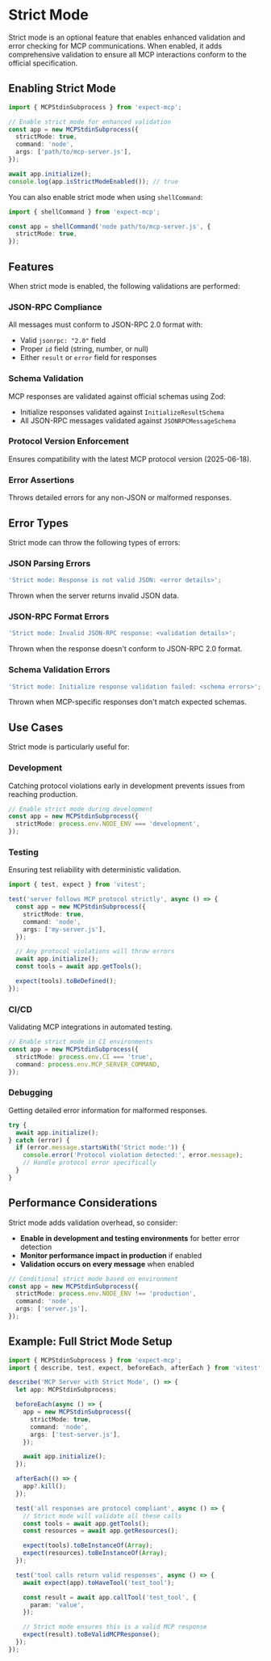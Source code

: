 # Strict Mode

Strict mode is an optional feature that enables enhanced validation and error checking for MCP communications. When enabled, it adds comprehensive validation to ensure all MCP interactions conform to the official specification.

## Enabling Strict Mode

```ts
import { MCPStdinSubprocess } from 'expect-mcp';

// Enable strict mode for enhanced validation
const app = new MCPStdinSubprocess({
  strictMode: true,
  command: 'node',
  args: ['path/to/mcp-server.js'],
});

await app.initialize();
console.log(app.isStrictModeEnabled()); // true
```

You can also enable strict mode when using `shellCommand`:

```ts
import { shellCommand } from 'expect-mcp';

const app = shellCommand('node path/to/mcp-server.js', {
  strictMode: true,
});
```

## Features

When strict mode is enabled, the following validations are performed:

### JSON-RPC Compliance

All messages must conform to JSON-RPC 2.0 format with:

- Valid `jsonrpc: "2.0"` field
- Proper `id` field (string, number, or null)
- Either `result` or `error` field for responses

### Schema Validation

MCP responses are validated against official schemas using Zod:

- Initialize responses validated against `InitializeResultSchema`
- All JSON-RPC messages validated against `JSONRPCMessageSchema`

### Protocol Version Enforcement

Ensures compatibility with the latest MCP protocol version (2025-06-18).

### Error Assertions

Throws detailed errors for any non-JSON or malformed responses.

## Error Types

Strict mode can throw the following types of errors:

### JSON Parsing Errors

```ts
'Strict mode: Response is not valid JSON: <error details>';
```

Thrown when the server returns invalid JSON data.

### JSON-RPC Format Errors

```ts
'Strict mode: Invalid JSON-RPC response: <validation details>';
```

Thrown when the response doesn't conform to JSON-RPC 2.0 format.

### Schema Validation Errors

```ts
'Strict mode: Initialize response validation failed: <schema errors>';
```

Thrown when MCP-specific responses don't match expected schemas.

## Use Cases

Strict mode is particularly useful for:

### Development

Catching protocol violations early in development prevents issues from reaching production.

```ts
// Enable strict mode during development
const app = new MCPStdinSubprocess({
  strictMode: process.env.NODE_ENV === 'development',
});
```

### Testing

Ensuring test reliability with deterministic validation.

```ts
import { test, expect } from 'vitest';

test('server follows MCP protocol strictly', async () => {
  const app = new MCPStdinSubprocess({
    strictMode: true,
    command: 'node',
    args: ['my-server.js'],
  });

  // Any protocol violations will throw errors
  await app.initialize();
  const tools = await app.getTools();

  expect(tools).toBeDefined();
});
```

### CI/CD

Validating MCP integrations in automated testing.

```ts
// Enable strict mode in CI environments
const app = new MCPStdinSubprocess({
  strictMode: process.env.CI === 'true',
  command: process.env.MCP_SERVER_COMMAND,
});
```

### Debugging

Getting detailed error information for malformed responses.

```ts
try {
  await app.initialize();
} catch (error) {
  if (error.message.startsWith('Strict mode:')) {
    console.error('Protocol violation detected:', error.message);
    // Handle protocol error specifically
  }
}
```

## Performance Considerations

Strict mode adds validation overhead, so consider:

- **Enable in development and testing environments** for better error detection
- **Monitor performance impact in production** if enabled
- **Validation occurs on every message** when enabled

```ts
// Conditional strict mode based on environment
const app = new MCPStdinSubprocess({
  strictMode: process.env.NODE_ENV !== 'production',
  command: 'node',
  args: ['server.js'],
});
```

## Example: Full Strict Mode Setup

```ts
import { MCPStdinSubprocess } from 'expect-mcp';
import { describe, test, expect, beforeEach, afterEach } from 'vitest';

describe('MCP Server with Strict Mode', () => {
  let app: MCPStdinSubprocess;

  beforeEach(async () => {
    app = new MCPStdinSubprocess({
      strictMode: true,
      command: 'node',
      args: ['test-server.js'],
    });

    await app.initialize();
  });

  afterEach(() => {
    app?.kill();
  });

  test('all responses are protocol compliant', async () => {
    // Strict mode will validate all these calls
    const tools = await app.getTools();
    const resources = await app.getResources();

    expect(tools).toBeInstanceOf(Array);
    expect(resources).toBeInstanceOf(Array);
  });

  test('tool calls return valid responses', async () => {
    await expect(app).toHaveTool('test_tool');

    const result = await app.callTool('test_tool', {
      param: 'value',
    });

    // Strict mode ensures this is a valid MCP response
    expect(result).toBeValidMCPResponse();
  });
});
```
